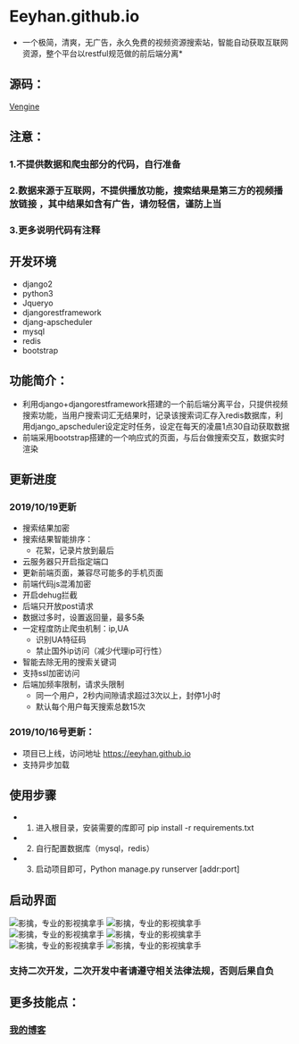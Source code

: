 # Eeyhan.github.io

* 一个极简，清爽，无广告，永久免费的视频资源搜索站，智能自动获取互联网资源，整个平台以restful规范做的前后端分离*


## 源码：

[Vengine](https://github.com/Eeyhan/Vengine "Vengine") 

## 注意：

### 1.不提供数据和爬虫部分的代码，自行准备

### 2.数据来源于互联网，不提供播放功能，搜索结果是第三方的视频播放链接 ，其中结果如含有广告，请勿轻信，谨防上当

### 3.更多说明代码有注释


## 开发环境


* django2
* python3
* Jqueryo
* djangorestframework
* djang-apscheduler
* mysql
* redis
* bootstrap


## 功能简介：

+ 利用django+djangorestframework搭建的一个前后端分离平台，只提供视频搜索功能，当用户搜索词汇无结果时，记录该搜索词汇存入redis数据库，利用django_apscheduler设定定时任务，设定在每天的凌晨1点30自动获取数据
+ 前端采用bootstrap搭建的一个响应式的页面，与后台做搜索交互，数据实时渲染


## 更新进度

### 2019/10/19更新

* 搜索结果加密
* 搜索结果智能排序：
	+ 花絮，记录片放到最后
* 云服务器只开启指定端口
* 更新前端页面，兼容尽可能多的手机页面
* 前端代码js混淆加密
* 开启dehug拦截
* 后端只开放post请求
* 数据过多时，设置返回量，最多5条
* 一定程度防止爬虫机制：ip,UA 
	+ 识别UA特征码
	+ 禁止国外ip访问（减少代理ip可行性）
* 智能去除无用的搜索关键词
* 支持ssl加密访问
* 后端加频率限制，请求头限制	
	+ 同一个用户，2秒内间隙请求超过3次以上，封停1小时	
	+ 默认每个用户每天搜索总数15次

### 2019/10/16号更新：

* 项目已上线，访问地址 https://eeyhan.github.io
* 支持异步加载

## 使用步骤

* 1. 进入根目录，安装需要的库即可 pip install -r requirements.txt

* 2. 自行配置数据库（mysql，redis）
   
* 3. 启动项目即可，Python manage.py runserver [addr:port]
   
## 启动界面

![影擒，专业的影视擒拿手](https://raw.githubusercontent.com/Eeyhan/pictures/master/video0.jpg)
![影擒，专业的影视擒拿手](https://raw.githubusercontent.com/Eeyhan/pictures/master/video1.jpg)
![影擒，专业的影视擒拿手](https://raw.githubusercontent.com/Eeyhan/pictures/master/video2.jpg)
![影擒，专业的影视擒拿手](https://raw.githubusercontent.com/Eeyhan/pictures/master/video3.jpg)
![影擒，专业的影视擒拿手](https://raw.githubusercontent.com/Eeyhan/pictures/master/video4.jpg)
![影擒，专业的影视擒拿手](https://raw.githubusercontent.com/Eeyhan/pictures/master/video5.jpg)


### 支持二次开发，二次开发中者请遵守相关法律法规，否则后果自负

## 更多技能点：

### [我的博客](https://www.cnblogs.com/Eeyhan '博客')